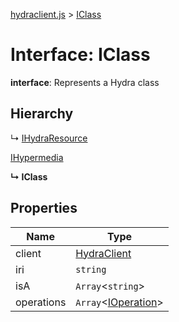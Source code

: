 [hydraclient.js](../README.md) > [IClass](../interfaces/iclass.md)



# Interface: IClass

**interface**: Represents a Hydra class

## Hierarchy


↳  [IHydraResource](ihydraresource.md)




 [IHypermedia](ihypermedia.md)

**↳ IClass**








## Properties

| Name  | Type                
| ------ | ------------------- 
| client | [HydraClient](../classes/hydraclient.md)
| iri | `string`
| isA | `Array`<`string`>
| operations | `Array`<[IOperation](ioperation.md)>


